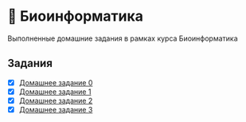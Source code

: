 # 🌿 Биоинформатика
Выполненные домашние задания в рамках курса Биоинформатика

## Задания
- [x] [Домашнее задание 0](https://github.com/PeachMood/bioinformatics/tree/main/task0)
- [x] [Домашнее задание 1](https://github.com/PeachMood/bioinformatics/tree/main/task1)
- [x] [Домашнее задание 2](https://github.com/PeachMood/bioinformatics/tree/main/task2)
- [x] [Домашнее задание 3](https://github.com/PeachMood/bioinformatics/tree/main/task3)

